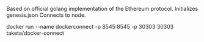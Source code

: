 Based on official golang implementation of the Ethereum protocol.
Initializes genesis.json
Connects to node.


docker run --name dockerconnect -p 8545:8545 -p 30303:30303 taketa/docker-connect
